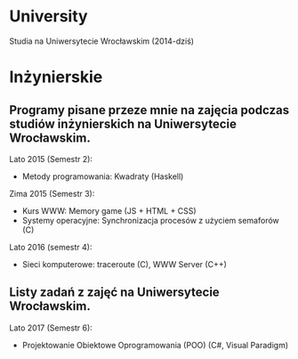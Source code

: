 # University

Studia na Uniwersytecie Wrocławskim (2014-dziś)

# Inżynierskie

## Programy pisane przeze mnie na zajęcia podczas studiów inżynierskich na Uniwersytecie Wrocławskim.

Lato 2015 (Semestr 2):

- Metody programowania: Kwadraty (Haskell)

Zima 2015 (Semestr 3):

- Kurs WWW: Memory game (JS + HTML + CSS)
- Systemy operacyjne: Synchronizacja procesów z użyciem semaforów (C)

Lato 2016 (semestr 4):

- Sieci komputerowe: traceroute (C), WWW Server (C++)

## Listy zadań z zajęć na Uniwersytecie Wrocławskim.

Lato 2017 (Semestr 6):
- Projektowanie Obiektowe Oprogramowania (POO) (C#, Visual Paradigm)

